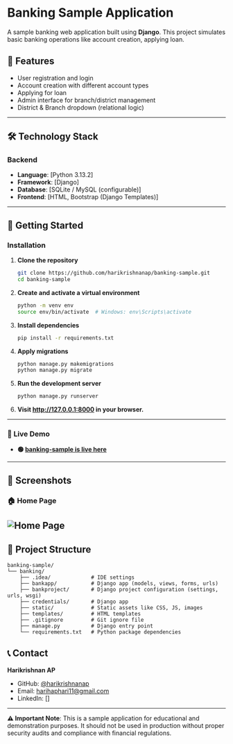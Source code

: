 # Banking Sample Application

A sample banking web application built using **Django**. This project simulates basic banking operations like account creation, applying loan.

## 🚀 Features

- User registration and login
- Account creation with different account types
- Applying for loan
- Admin interface for branch/district management
- District & Branch dropdown (relational logic)

---
## 🛠️ Technology Stack

### Backend
- **Language**: [Python 3.13.2]
- **Framework**: [Django]
- **Database**: [SQLite / MySQL (configurable)]
- **Frontend**: [HTML, Bootstrap (Django Templates)]
---
## 🚀 Getting Started

### Installation

1. **Clone the repository**
   ```bash
   git clone https://github.com/harikrishnanap/banking-sample.git
   cd banking-sample
   ```

2. **Create and activate a virtual environment**
   ```bash
   python -m venv env
   source env/bin/activate  # Windows: env\Scripts\activate


3. **Install dependencies**
   ```bash
   pip install -r requirements.txt
   ```

4. **Apply migrations**
   ```bash
   python manage.py makemigrations
   python manage.py migrate
   ```

5. **Run the development server**
   ```bash
   python manage.py runserver
   ```

6. **Visit http://127.0.0.1:8000 in your browser.**

---
### 🚀 Live Demo
  - **🟢 [banking-sample is live here](https://bankingsamp.pythonanywhere.com/)**
---
## 📸 Screenshots

### 🏠 Home Page
![Home Page](screenshots/)
---

## 📁 Project Structure

```
banking-sample/
└── banking/
    ├── .idea/             # IDE settings 
    ├── bankapp/           # Django app (models, views, forms, urls)
    ├── bankproject/       # Django project configuration (settings, urls, wsgi)
    ├── credentials/       # Django app
    ├── static/            # Static assets like CSS, JS, images
    ├── templates/         # HTML templates
    ├── .gitignore         # Git ignore file
    ├── manage.py          # Django entry point
    └── requirements.txt   # Python package dependencies
```

## 📞 Contact

**Harikrishnan AP**
- GitHub: [@harikrishnanap](https://github.com/harikrishnanap)
- Email: harihaphari11@gmail.com
- LinkedIn: []
---

**⚠️ Important Note**: This is a sample application for educational and demonstration purposes. It should not be used in production without proper security audits and compliance with financial regulations.
